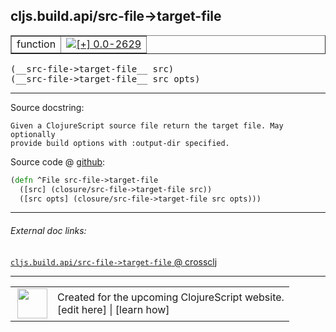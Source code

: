 ## cljs.build.api/src-file->target-file



 <table border="1">
<tr>
<td>function</td>
<td><a href="https://github.com/cljsinfo/cljs-api-docs/tree/0.0-2629"><img valign="middle" alt="[+] 0.0-2629" title="Added in 0.0-2629" src="https://img.shields.io/badge/+-0.0--2629-lightgrey.svg"></a> </td>
</tr>
</table>


 <samp>
(__src-file->target-file__ src)<br>
</samp>
 <samp>
(__src-file->target-file__ src opts)<br>
</samp>

---





Source docstring:

```
Given a ClojureScript source file return the target file. May optionally
provide build options with :output-dir specified.
```


Source code @ [github](https://github.com/clojure/clojurescript/blob/r2725/src/clj/cljs/build/api.clj#L80-L84):

```clj
(defn ^File src-file->target-file
  ([src] (closure/src-file->target-file src))
  ([src opts] (closure/src-file->target-file src opts)))
```

<!--
Repo - tag - source tree - lines:

 <pre>
clojurescript @ r2725
└── src
    └── clj
        └── cljs
            └── build
                └── <ins>[api.clj:80-84](https://github.com/clojure/clojurescript/blob/r2725/src/clj/cljs/build/api.clj#L80-L84)</ins>
</pre>

-->

---



###### External doc links:

[`cljs.build.api/src-file->target-file` @ crossclj](http://crossclj.info/fun/cljs.build.api/src-file-%3Etarget-file.html)<br>

---

 <table>
<tr><td>
<img valign="middle" align="right" width="48px" src="http://i.imgur.com/Hi20huC.png">
</td><td>
Created for the upcoming ClojureScript website.<br>
[edit here] | [learn how]
</td></tr></table>

[edit here]:https://github.com/cljsinfo/cljs-api-docs/blob/master/cljsdoc/cljs.build.api_src-file-GTtarget-file.cljsdoc
[learn how]:https://github.com/cljsinfo/cljs-api-docs/wiki/cljsdoc-files

<!--

This information was too distracting to show to readers, but I'll leave it
commented here since it is helpful to:

- pretty-print the data used to generate this document
- and show how to retrieve that data



The API data for this symbol:

```clj
{:return-type File,
 :ns "cljs.build.api",
 :name "src-file->target-file",
 :signature ["[src]" "[src opts]"],
 :history [["+" "0.0-2629"]],
 :type "function",
 :full-name-encode "cljs.build.api_src-file-GTtarget-file",
 :source {:code "(defn ^File src-file->target-file\n  ([src] (closure/src-file->target-file src))\n  ([src opts] (closure/src-file->target-file src opts)))",
          :title "Source code",
          :repo "clojurescript",
          :tag "r2725",
          :filename "src/clj/cljs/build/api.clj",
          :lines [80 84]},
 :full-name "cljs.build.api/src-file->target-file",
 :docstring "Given a ClojureScript source file return the target file. May optionally\nprovide build options with :output-dir specified."}

```

Retrieve the API data for this symbol:

```clj
;; from Clojure REPL
(require '[clojure.edn :as edn])
(-> (slurp "https://raw.githubusercontent.com/cljsinfo/cljs-api-docs/catalog/cljs-api.edn")
    (edn/read-string)
    (get-in [:symbols "cljs.build.api/src-file->target-file"]))
```

-->

